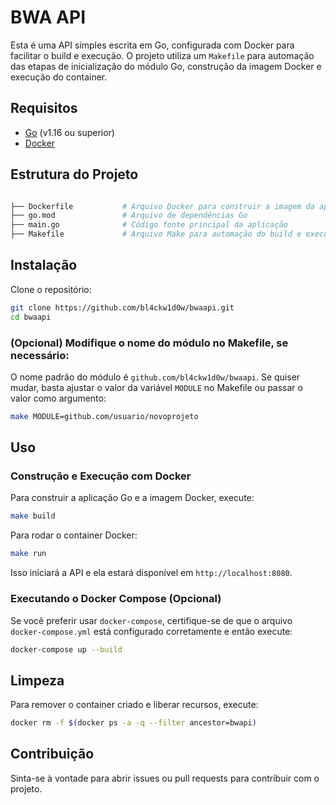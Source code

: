 # BWA API

Esta é uma API simples escrita em Go, configurada com Docker para facilitar o build e execução. O projeto utiliza um `Makefile` para automação das etapas de inicialização do módulo Go, construção da imagem Docker e execução do container.

## Requisitos

- [Go](https://golang.org/) (v1.16 ou superior)
- [Docker](https://www.docker.com/)

## Estrutura do Projeto

```bash

├── Dockerfile           # Arquivo Docker para construir a imagem da aplicação
├── go.mod               # Arquivo de dependências Go
├── main.go              # Código fonte principal da aplicação
├── Makefile             # Arquivo Make para automação do build e execução

```
## Instalação

Clone o repositório:

```bash
git clone https://github.com/bl4ckw1d0w/bwaapi.git
cd bwaapi
```

### (Opcional) Modifique o nome do módulo no Makefile, se necessário:

O nome padrão do módulo é `github.com/bl4ckw1d0w/bwaapi`. Se quiser mudar, basta ajustar o valor da variável `MODULE` no Makefile ou passar o valor como argumento:

```bash
make MODULE=github.com/usuario/novoprojeto
```

## Uso

### Construção e Execução com Docker

Para construir a aplicação Go e a imagem Docker, execute:

```bash
make build
```

Para rodar o container Docker:

```bash
make run
```

Isso iniciará a API e ela estará disponível em `http://localhost:8080`.

### Executando o Docker Compose (Opcional)

Se você preferir usar `docker-compose`, certifique-se de que o arquivo `docker-compose.yml` está configurado corretamente e então execute:

```bash
docker-compose up --build
```

## Limpeza

Para remover o container criado e liberar recursos, execute:

```bash
docker rm -f $(docker ps -a -q --filter ancestor=bwapi)
```

## Contribuição

Sinta-se à vontade para abrir issues ou pull requests para contribuir com o projeto.